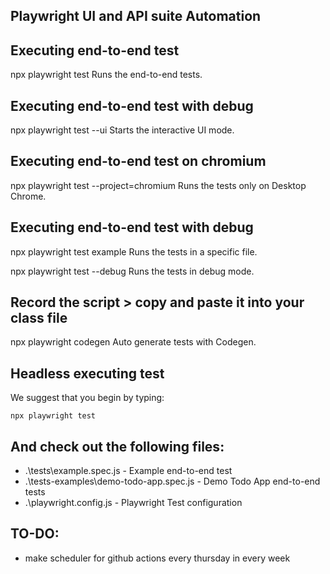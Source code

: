 ## Playwright UI and API suite Automation

## Executing end-to-end test
  npx playwright test
    Runs the end-to-end tests.

## Executing end-to-end test with debug
  npx playwright test --ui
    Starts the interactive UI mode.

## Executing end-to-end test on chromium
  npx playwright test --project=chromium
    Runs the tests only on Desktop Chrome.

## Executing end-to-end test with debug
  npx playwright test example
    Runs the tests in a specific file.

  npx playwright test --debug
    Runs the tests in debug mode.

## Record the script > copy and paste it into your class file
  npx playwright codegen
    Auto generate tests with Codegen.

## Headless executing test
We suggest that you begin by typing:

    npx playwright test

## And check out the following files:
  - .\tests\example.spec.js - Example end-to-end test
  - .\tests-examples\demo-todo-app.spec.js - Demo Todo App end-to-end tests
  - .\playwright.config.js - Playwright Test configuration

## TO-DO:
  - make scheduler for github actions every thursday in every week